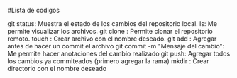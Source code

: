 #Lista de codigos

git status: Muestra el estado de los cambios del repositorio local.
ls: Me permite visualizar los archivos.
git clone <repositorio>: Permite clonar el repositorio remoto.
touch <nombre>: Crear archivo con el nombre deseado.
git add <archivo>: Agregar antes de hacer un commit el archivo
git commit -m "Mensaje del cambio": Me permite hacer anotaciones del cambio realizado
git push: Agregar todos los cambios ya commiteados (primero agregar la rama)
mkdir <nombre>: Crear directorio con el nombre deseado
